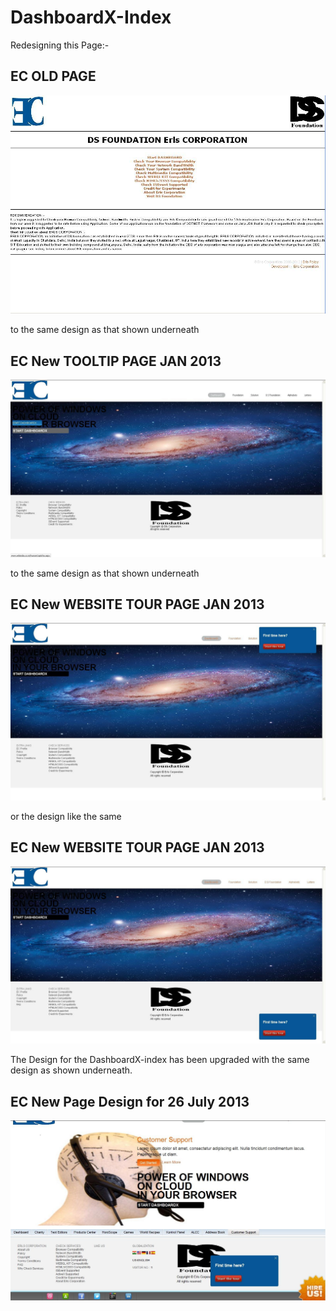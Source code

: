 DashboardX-Index
================

Redesigning this Page:-

EC OLD PAGE
-----------
![EC OLD PAGE](https://github.com/dineshkummarc/dashboardX-index/raw/master/screenshots/old-page.jpg)

to the same design as that shown underneath

EC New TOOLTIP PAGE JAN 2013
----------------------------
![EC New PAGE JAN 2013](https://github.com/dineshkummarc/dashboardX-index/raw/master/screenshots/tooltip.jpg)

to the same design as that shown underneath

EC New WEBSITE TOUR PAGE JAN 2013
---------------------------------
![EC New PAGE JAN 2013](https://github.com/dineshkummarc/dashboardX-index/raw/master/screenshots/website-tour.jpg)

or the design like the same

EC New WEBSITE TOUR PAGE JAN 2013
---------------------------------
![EC New PAGE JAN 2013](https://github.com/dineshkummarc/dashboardX-index/raw/master/screenshots/website-tour1.jpg)


The Design for the DashboardX-index has been upgraded with the same design as shown underneath.

EC New Page Design for 26 July 2013
-----------------------------------
![EC New PAGE JAN 2013](https://github.com/dineshkummarc/dashboardX-index/raw/master/screenshots/ec-new-26-july-2013.jpg)


